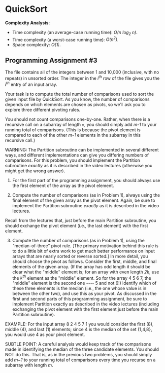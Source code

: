 # QuickSort

__Complexity Analysis__:
* Time complexity (an average-case running time): _O(n log<sub>2</sub> n)_.
* Time complexity (a worst-case running time): _O(n<sup>2</sup>)_.
* Space complexity: _O(1)_.

## Programming Assignment #3

The file contains all of the integers between 1 and 10,000 (inclusive, with no repeats) in unsorted order. The integer in the _i<sup>th</sup>_ row of the file gives you the _i<sup>th</sup>_ entry of an input array.

Your task is to compute the total number of comparisons used to sort the given input file by QuickSort. As you know, the number of comparisons depends on which elements are chosen as pivots, so we'll ask you to explore three different pivoting rules.

You should not count comparisons one-by-one. Rather, when there is a recursive call on a subarray of length _`m`_, you should simply add <span style="white-space:nowrap">_m-1_</span> to your running total of comparisons. (This is because the pivot element is compared to each of the other <span style="white-space:nowrap">_m-1_</span> elements in the subarray in this recursive call.)

WARNING: The Partition subroutine can be implemented in several different ways, and different implementations can give you differing numbers of comparisons. For this problem, you should implement the Partition subroutine _exactly_ as it is described in the video lectures (otherwise you might get the wrong answer).

1. For the first part of the programming assignment, you should always use the first element of the array as the pivot element.

2. Compute the number of comparisons (as in Problem 1), always using the final element of the given array as the pivot element. Again, be sure to implement the Partition subroutine _exactly_ as it is described in the video lectures.

Recall from the lectures that, just before the main Partition subroutine, you should exchange the pivot element (i.e., the last element) with the first element.

3. Compute the number of comparisons (as in Problem 1), using the "median-of-three" pivot rule. [The primary motivation behind this rule is to do a little bit of extra work to get much better performance on input arrays that are nearly sorted or reverse sorted.] In more detail, you should choose the pivot as follows. Consider the first, middle, and final elements of the given array. (If the array has odd length it should be clear what the "middle" element is; for an array with even length _2k_, use the _k<sup>th</sup>_ element as the "middle" element. So for the array 4 5 6 7, the "middle" element is the second one ---- 5 and not 6!) Identify which of these three elements is the median (i.e., the one whose value is in between the other two), and use this as your pivot. As discussed in the first and second parts of this programming assignment, be sure to implement Partition exactly as described in the video lectures (including exchanging the pivot element with the first element just before the main Partition subroutine).

EXAMPLE: For the input array 8 2 4 5 7 1 you would consider the first (8), middle (4), and last (1) elements; since 4 is the median of the set {1,4,8}, you would use 4 as your pivot element.

SUBTLE POINT: A careful analysis would keep track of the comparisons made in identifying the median of the three candidate elements. You should NOT do this. That is, as in the previous two problems, you should simply add _m−1_ to your running total of comparisons every time you recurse on a subarray with length _m_.
